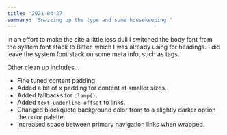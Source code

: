 ```yaml
---
title: '2021-04-27'
summary: 'Snazzing up the type and some housekeeping.'
---
```


In an effort to make the site a little less dull I switched the body font from the system font stack to Bitter, which I was already using for headings. I did leave the system font stack on some meta info, such as tags.

Other clean up includes...

* Fine tuned content padding.
* Added a bit of x padding for content at smaller sizes.
* Added fallbacks for <code>clamp()</code>.
* Added <code>text-underline-offset</code> to links.
* Changed blockquote background color from to a slightly darker option the color palette.
* Increased space between primary navigation links when wrapped.
